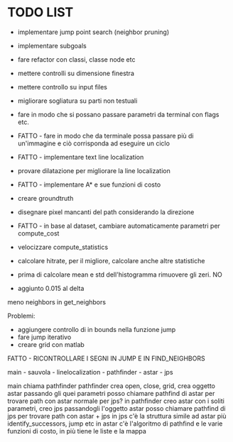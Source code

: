 
TODO LIST
=========

- implementare jump point search (neighbor pruning)
- implementare subgoals
- fare refactor con classi, classe node etc
- mettere controlli su dimensione finestra
- mettere controllo su input files
- migliorare sogliatura su parti non testuali
- fare in modo che si possano passare parametri da terminal con flags etc.
- FATTO - fare in modo che da terminale possa passare più di un'immagine e ciò corrisponda ad eseguire un ciclo
- FATTO - implementare text line localization
- provare dilatazione per migliorare la line localization
- FATTO - implementare A* e sue funzioni di costo
- creare groundtruth

- disegnare pixel mancanti del path considerando la direzione
- FATTO - in base al dataset, cambiare automaticamente parametri per compute_cost
- velocizzare compute_statistics

- calcolare hitrate, per il migliore, calcolare anche altre statistiche
- prima di calcolare mean e std dell'histogramma rimuovere gli zeri. NO
- aggiunto 0.015 al delta

meno neighbors in get_neighbors

Problemi:
- aggiungere controllo di in bounds nella funzione jump
- fare jump iterativo
- creare grid con matlab

FATTO - RICONTROLLARE I SEGNI IN JUMP E IN FIND_NEIGHBORS


main
    - sauvola
    - linelocalization
    - pathfinder
        - astar
        - jps


main chiama pathfinder
pathfinder crea open, close, grid, crea oggetto astar passando gli quei parametri
posso chiamare pathfind di astar per trovare path con astar normale
per jps? in pathfinder creo astar con i soliti parametri, creo jps passandogli l'oggetto astar
posso chiamare pathfind di jps per trovare path con astar + jps
in jps c'è la struttura simile ad astar più identify_successors, jump etc
in astar c'è l'algoritmo di pathfind e le varie funzioni di costo, in più tiene le liste e la mappa
